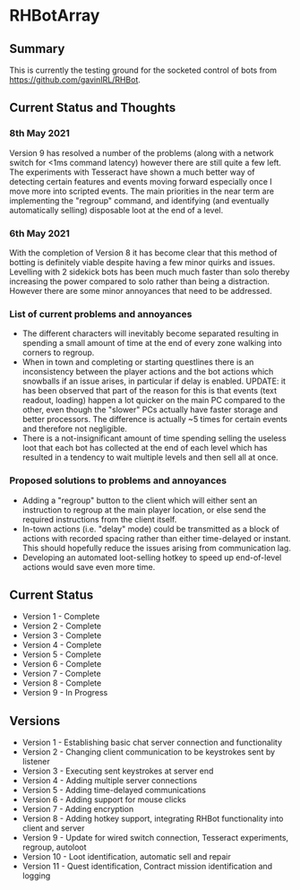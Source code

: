 # RHBotArray

## Summary
This is currently the testing ground for the socketed control of bots from https://github.com/gavinIRL/RHBot.

## Current Status and Thoughts
### 8th May 2021
Version 9 has resolved a number of the problems (along with a network switch for <1ms command latency) however there are still quite a few left. The experiments with Tesseract have shown a much better way of detecting certain features and events moving forward especially once I move more into scripted events. The main priorities in the near term are implementing the "regroup" command, and identifying (and eventually automatically selling) disposable loot at the end of a level.

### 6th May 2021
With the completion of Version 8 it has become clear that this method of botting is definitely viable despite having a few minor quirks and issues. Levelling with 2 sidekick bots has been much much faster than solo thereby increasing the power compared to solo rather than being a distraction. However there are some minor annoyances that need to be addressed.

### List of current problems and annoyances
* The different characters will inevitably become separated resulting in spending a small amount of time at the end of every zone walking into corners to regroup.
* When in town and completing or starting questlines there is an inconsistency between the player actions and the bot actions which snowballs if an issue arises, in particular if delay is enabled. UPDATE: it has been observed that part of the reason for this is that events (text readout, loading) happen a lot quicker on the main PC compared to the other, even though the "slower" PCs actually have faster storage and better processors. The difference is actually ~5 times for certain events and therefore not negligible.
* There is a not-insignificant amount of time spending selling the useless loot that each bot has collected at the end of each level which has resulted in a tendency to wait multiple levels and then sell all at once.

### Proposed solutions to problems and annoyances
* Adding a "regroup" button to the client which will either sent an instruction to regroup at the main player location, or else send the required instructions from the client itself.
* In-town actions (i.e. "delay" mode) could be transmitted as a block of actions with recorded spacing rather than either time-delayed or instant. This should hopefully reduce the issues arising from communication lag.
* Developing an automated loot-selling hotkey to speed up end-of-level actions would save even more time.

## Current Status
* Version 1 - Complete
* Version 2 - Complete
* Version 3 - Complete
* Version 4 - Complete
* Version 5 - Complete
* Version 6 - Complete
* Version 7 - Complete
* Version 8 - Complete
* Version 9 - In Progress

## Versions
* Version 1 - Establishing basic chat server connection and functionality
* Version 2 - Changing client communication to be keystrokes sent by listener
* Version 3 - Executing sent keystrokes at server end
* Version 4 - Adding multiple server connections
* Version 5 - Adding time-delayed communications
* Version 6 - Adding support for mouse clicks
* Version 7 - Adding encryption
* Version 8 - Adding hotkey support, integrating RHBot functionality into client and server
* Version 9 - Update for wired switch connection, Tesseract experiments, regroup, autoloot
* Version 10 - Loot identification, automatic sell and repair
* Version 11 - Quest identification, Contract mission identification and logging
